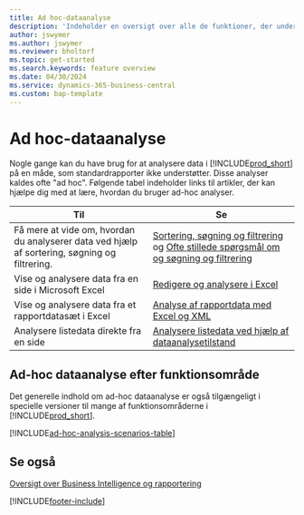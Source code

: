 ```yaml
---
title: Ad hoc-dataanalyse
description: 'Indeholder en oversigt over alle de funktioner, der understøtter ad hoc-dataanalyser i Business Central.'
author: jswymer
ms.author: jswymer
ms.reviewer: bholtorf
ms.topic: get-started
ms.search.keywords: feature overview
ms.date: 04/30/2024
ms.service: dynamics-365-business-central
ms.custom: bap-template
---
```

# Ad hoc-dataanalyse

Nogle gange kan du have brug for at analysere data i [!INCLUDE[prod_short](includes/prod_short.md)] på en måde, som standardrapporter ikke understøtter. Disse analyser kaldes ofte "ad hoc". Følgende tabel indeholder links til artikler, der kan hjælpe dig med at lære, hvordan du bruger ad-hoc analyser.

| Til | Se |
| --- | --- |
| Få mere at vide om, hvordan du analyserer data ved hjælp af sortering, søgning og filtrering. | [Sortering, søgning og filtrering](ui-enter-criteria-filters.md) og [Ofte stillede spørgsmål om og søgning og filtrering](ui-search-filter-faq.yml) |
| Vise og analysere data fra en side i Microsoft Excel | [Redigere og analysere i Excel](across-work-with-excel.md) |
| Vise og analysere data fra et rapportdatasæt i Excel | [Analyse af rapportdata med Excel og XML](report-analyze-excel.md) |
| Analysere listedata direkte fra en side |[Analysere listedata ved hjælp af dataanalysetilstand](analysis-mode.md)|

## Ad-hoc dataanalyse efter funktionsområde

Det generelle indhold om ad-hoc dataanalyse er også tilgængeligt i specielle versioner til mange af funktionsområderne i [!INCLUDE[prod_short](includes/prod_short.md)]. 

[!INCLUDE[ad-hoc-analysis-scenarios-table](includes/ad-hoc-analysis-scenarios-table.md)]


## Se også

[Oversigt over Business Intelligence og rapportering](ui-work-report.md)

[!INCLUDE[footer-include](includes/footer-banner.md)]
